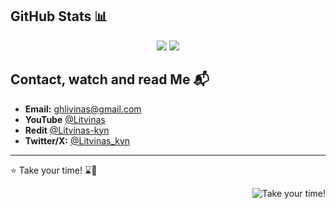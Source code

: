 <div id="en">

## GitHub Stats 📊



<div align="center" >
<picture>
  <source media="(prefers-color-scheme: dark)" srcset="https://github-readme-stats-pf5j.vercel.app/api?username=LitvinasGH&hide=issues&hide_border=true&theme=dark&show_icons=true&bg_color=00000000&icon_color=FF0000&ring_color=FF0000">
  <source media="(prefers-color-scheme: light), (prefers-color-scheme: no-preference)" srcset="https://github-readme-stats-pf5j.vercel.app/api?username=LitvinasGH&hide=issues&hide_border=true&theme=dark&show_icons=true&bg_color=0000000&icon_color=FF0000&ring_color=FF0000">
  <img src="https://github-readme-stats-pf5j.vercel.app/api?username=LitvinasGH&hide=issues&hide_border=true&theme=dark&show_icons=true&bg_color=0000000&icon_color=FF0000&ring_color=FF0000">
</picture>

<picture>
  <source
    srcset="https://github-readme-stats-pf5j.vercel.app/api/top-langs/?username=LitvinasGH&theme=dark&hide_border=true&include_all_commits=true&count_private=true&layout=compact&exclude_repo=1-sem-labs&bg_color=00000000"
    media="(prefers-color-scheme: dark)">
  <source
    srcset="https://github-readme-stats-pf5j.vercel.app/api/top-langs/?username=LitvinasGH&theme=dark&hide_border=true&include_all_commits=true&count_private=true&layout=compact&exclude_repo=1-sem-labs&bg_color=0000000"
    media="(prefers-color-scheme: light), (prefers-color-scheme: no-preference)">
  <img src="https://github-readme-stats-pf5j.vercel.app/api/top-langs/?username=LitvinasGH&theme=dark&hide_border=true&include_all_commits=true&count_private=true&layout=compact&exclude_repo=1-sem-labs&bg_color=0000000">
</picture>
</div>

## Contact, watch and read Me 📬

- **Email:** [ghlivinas@gmail.com](mailto:ghlivinas@gmail.com)
- **YouTube** [@Litvinas](https://www.youtube.com/channel/UCt57iuPJ1Y)
- **Redit** [@Litvinas-kyn](https://www.reddit.com/user/Litvinas-kyn)
- **Twitter/X:** [@Litvinas_kyn](https://twitter.com/Litvinas_kyn)

---

⭐️ Take your time! ⌛️🎩

</div>

<p align="right">
<img src = "gif/takeyourtime.gif" alt = "Take your time!">
</p>



